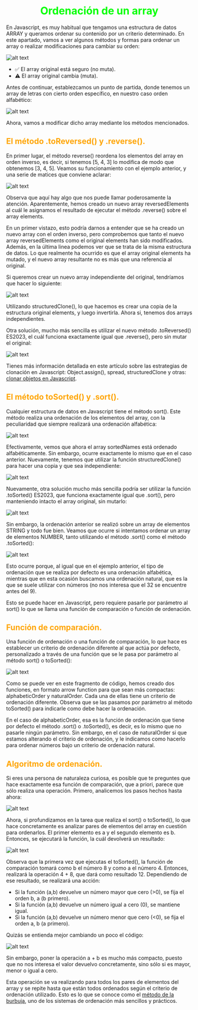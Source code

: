 # <span style="color:lime"><center>Ordenación de un array</center></span>

En Javascript, es muy habitual que tengamos una estructura de datos ARRAY y queramos ordenar su contenido por un criterio determinado. En este apartado, vamos a ver algunos métodos y formas para ordenar un array o realizar modificaciones para cambiar su orden:

![alt text](./imagenes-ordenacion-arrays/image.png)


   - ✅ El array original está seguro (no muta).
   - ⚠️ El array original cambia (muta).

Antes de continuar, establezcamos un punto de partida, donde tenemos un array de letras con cierto orden específico, en nuestro caso orden alfabético:

![alt text](./imagenes-ordenacion-arrays/image-1.png)

Ahora, vamos a modificar dicho array mediante los métodos mencionados.

## <span style="color:orange">El método .toReversed() y .reverse().</span>
En primer lugar, el método reverse() reordena los elementos del array en orden inverso, es decir, si tenemos [5, 4, 3] lo modifica de modo que obtenemos [3, 4, 5]. Veamos su funcionamiento con el ejemplo anterior, y una serie de matices que conviene aclarar:

![alt text](./imagenes-ordenacion-arrays/image-2.png)

Observa que aquí hay algo que nos puede llamar poderosamente la atención. Aparentemente, hemos creado un nuevo array reversedElements al cuál le asignamos el resultado de ejecutar el método .reverse() sobre el array elements.

En un primer vistazo, esto podría darnos a entender que se ha creado un nuevo array con el orden inverso, pero comprobemos que tanto el nuevo array reversedElements como el original elements han sido modificados. Además, en la última linea podemos ver que se trata de la misma estructura de datos. Lo que realmente ha ocurrido es que el array original elements ha mutado, y el nuevo array resultante no es más que una referencia al original.

Si queremos crear un nuevo array independiente del original, tendríamos que hacer lo siguiente:

![alt text](./imagenes-ordenacion-arrays/image-3.png)

Utilizando structuredClone(), lo que hacemos es crear una copia de la estructura original elements, y luego invertirla. Ahora si, tenemos dos arrays independientes.

Otra solución, mucho más sencilla es utilizar el nuevo método .toReversed() ES2023, el cuál funciona exactamente igual que .reverse(), pero sin mutar el original:

![alt text](./imagenes-ordenacion-arrays/image-4.png)

Tienes más información detallada en este artículo sobre las estrategias de clonación en Javascript: Object.assign(), spread, structuredClone y otras: [clonar objetos en Javascript](https://lenguajejs.com/javascript/objetos/clonar-o-copiar-elementos/).

## <span style="color:orange">El método toSorted() y .sort().</span>
Cualquier estructura de datos en Javascript tiene el método sort(). Este método realiza una ordenación de los elementos del array, con la peculiaridad que siempre realizará una ordenación alfabética:

![alt text](./imagenes-ordenacion-arrays/image-5.png)

Efectivamente, vemos que ahora el array sortedNames está ordenado alfabéticamente. Sin embargo, ocurre exactamente lo mismo que en el caso anterior. Nuevamente, tenemos que utilizar la función structuredClone() para hacer una copia y que sea independiente:

![alt text](./imagenes-ordenacion-arrays/image-6.png)

Nuevamente, otra solución mucho más sencilla podría ser utilizar la función .toSorted() ES2023, que funciona exactamente igual que .sort(), pero manteniendo intacto el array original, sin mutarlo:

![alt text](image-7.png)

Sin embargo, la ordenación anterior se realizó sobre un array de elementos STRING y todo fue bien. Veamos que ocurre si intentamos ordenar un array de elementos NUMBER, tanto utilizando el método .sort() como el método .toSorted():

![alt text](./imagenes-ordenacion-arrays/image-8.png)

Esto ocurre porque, al igual que en el ejemplo anterior, el tipo de ordenación que se realiza por defecto es una ordenación alfabética, mientras que en esta ocasión buscamos una ordenación natural, que es la que se suele utilizar con números (no nos interesa que el 32 se encuentre antes del 9).

Esto se puede hacer en Javascript, pero requiere pasarle por parámetro al sort() lo que se llama una función de comparación o función de ordenación.

## <span style="color:orange">Función de comparación.</span>
Una función de ordenación o una función de comparación, lo que hace es establecer un criterio de ordenación diferente al que actúa por defecto, personalizado a través de una función que se le pasa por parámetro al método sort() o toSorted():

![alt text](./imagenes-ordenacion-arrays/image-9.png)

Como se puede ver en este fragmento de código, hemos creado dos funciones, en formato arrow function para que sean más compactas: alphabeticOrder y naturalOrder. Cada una de ellas tiene un criterio de ordenación diferente. Observa que se las pasamos por parámetro al método toSorted() para indicarle como debe hacer la ordenación.

En el caso de alphabeticOrder, esa es la función de ordenación que tiene por defecto el método .sort() o .toSorted(), es decir, es lo mismo que no pasarle ningún parámetro. Sin embargo, en el caso de naturalOrder si que estamos alterando el criterio de ordenación, y le indicamos como hacerlo para ordenar números bajo un criterio de ordenación natural.

## <span style="color:orange">Algoritmo de ordenación.</span>
Si eres una persona de naturaleza curiosa, es posible que te preguntes que hace exactamente esa función de comparación, que a priori, parece que sólo realiza una operación. Primero, analicemos los pasos hechos hasta ahora:

![alt text](./imagenes-ordenacion-arrays/image-10.png)

Ahora, si profundizamos en la tarea que realiza el sort() o toSorted(), lo que hace concretamente es analizar pares de elementos del array en cuestión para ordenarlos. El primer elemento es a y el segundo elemento es b. Entonces, se ejecutará la función, la cuál devolverá un resultado:

![alt text](./imagenes-ordenacion-arrays/image-11.png)

Observa que la primera vez que ejecutas el toSorted(), la función de comparación tomará como b el número 8 y como a el número 4. Entonces, realizará la operación 4 + 8, que dará como resultado 12. Dependiendo de ese resultado, se realizará una acción:

   - Si la función (a,b) devuelve un número mayor que cero (>0), se fija el orden b, a (b primero).
   - Si la función (a,b) devuelve un número igual a cero (0), se mantiene igual.
   - Si la función (a,b) devuelve un número menor que cero (<0), se fija el orden a, b (a primero).

Quizás se entienda mejor cambiando un poco el código:

![alt text](./imagenes-ordenacion-arrays/image-12.png)

Sin embargo, poner la operación a + b es mucho más compacto, puesto que no nos interesa el valor devuelvo concretamente, sino sólo si es mayor, menor o igual a cero.

Esta operación se va realizando para todos los pares de elementos del array y se repite hasta que están todos ordenados según el criterio de ordenación utilizado. Esto es lo que se conoce como el [método de la burbuja](https://es.wikipedia.org/wiki/Ordenamiento_de_burbuja), uno de los sistemas de ordenación más sencillos y prácticos.

